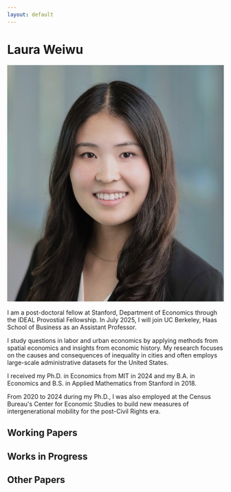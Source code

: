 ```yaml
---
layout: default
---
```


# Laura Weiwu

![Headshot](assets/images/laura-weiwu-crop.jpeg)


I am a post-doctoral fellow at Stanford, Department of Economics through the IDEAL Provostial Fellowship. In July 2025, I will join UC Berkeley, Haas School of Business as an Assistant Professor.

I study questions in labor and urban economics by applying methods from spatial economics and insights from economic history. My research focuses on the causes and consequences of inequality in cities and often employs large-scale administrative datasets for the United States. 

I received my Ph.D. in Economics from MIT  in 2024 and my B.A. in Economics and B.S. in Applied Mathematics from Stanford in 2018. 

From 2020 to 2024 during my Ph.D., I was also employed at the Census Bureau's Center for Economic Studies to build new measures of intergenerational mobility for the post-Civil Rights era.


## Working Papers




## Works in Progress



## Other Papers

